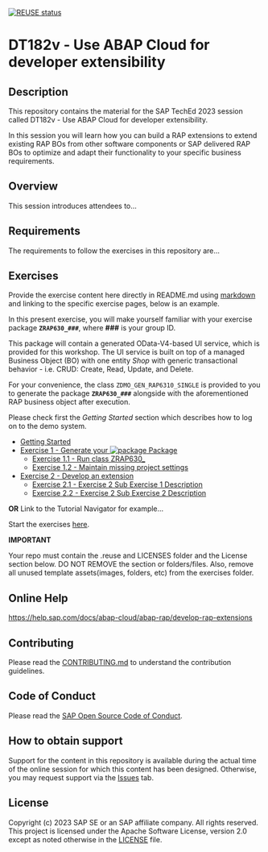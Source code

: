 [![REUSE status](https://api.reuse.software/badge/github.com/SAP-samples/teched2023-DT182v)](https://api.reuse.software/info/github.com/SAP-samples/teched2023-DT182v)

# DT182v - Use ABAP Cloud for developer extensibility

## Description

This repository contains the material for the SAP TechEd 2023 session called DT182v - Use ABAP Cloud for developer extensibility.  

In this session you will learn how you can build a RAP extensions to extend existing RAP BOs from other software components or SAP delivered RAP BOs to optimize and adapt their functionality to your specific business requirements.

## Overview

This session introduces attendees to...

## Requirements

The requirements to follow the exercises in this repository are...

## Exercises

Provide the exercise content here directly in README.md using [markdown](https://guides.github.com/features/mastering-markdown/) and linking to the specific exercise pages, below is an example.

In this present exercise, you will make yourself familiar with your exercise package **`ZRAP630_###`**, where **###** is your group ID.

This package will contain a generated OData-V4-based UI service, which is provided for this workshop. The UI service is built on top of a managed Business Object (BO) with one entity _Shop_ with generic transactional behavior - i.e. CRUD: Create, Read, Update, and Delete.   

For your convenience, the class `ZDMO_GEN_RAP6310_SINGLE` is provided to you to generate the package  **`ZRAP630_###`** alongside with the aforementioned RAP business object after execution. 

Please check first the _Getting Started_ section which describes how to log on to the demo system.

- [Getting Started](exercises/ex0/)
- [Exercise 1 - Generate your ![package](../images/adt_package.png) Package](exercises/ex1/)
    - [Exercise 1.1 - Run class ZRAP630_](exercises/ex1#exercise-11-sub-exercise-1-description)
    - [Exercise 1.2 - Maintain missing project settings](exercises/ex1#exercise-12-sub-exercise-2-description)
- [Exercise 2 - Develop an extension](exercises/ex2/)
    - [Exercise 2.1 - Exercise 2 Sub Exercise 1 Description](exercises/ex2#exercise-21-sub-exercise-1-description)
    - [Exercise 2.2 - Exercise 2 Sub Exercise 2 Description](exercises/ex2#exercise-22-sub-exercise-2-description)

  
**OR** Link to the Tutorial Navigator for example...

Start the exercises [here](https://developers.sap.com/tutorials/abap-environment-trial-onboarding.html).

**IMPORTANT**

Your repo must contain the .reuse and LICENSES folder and the License section below. DO NOT REMOVE the section or folders/files. Also, remove all unused template assets(images, folders, etc) from the exercises folder. 

## Online Help

https://help.sap.com/docs/abap-cloud/abap-rap/develop-rap-extensions

## Contributing
Please read the [CONTRIBUTING.md](./CONTRIBUTING.md) to understand the contribution guidelines.

## Code of Conduct
Please read the [SAP Open Source Code of Conduct](https://github.com/SAP-samples/.github/blob/main/CODE_OF_CONDUCT.md).

## How to obtain support

Support for the content in this repository is available during the actual time of the online session for which this content has been designed. Otherwise, you may request support via the [Issues](../../issues) tab.

## License
Copyright (c) 2023 SAP SE or an SAP affiliate company. All rights reserved. This project is licensed under the Apache Software License, version 2.0 except as noted otherwise in the [LICENSE](LICENSES/Apache-2.0.txt) file.
